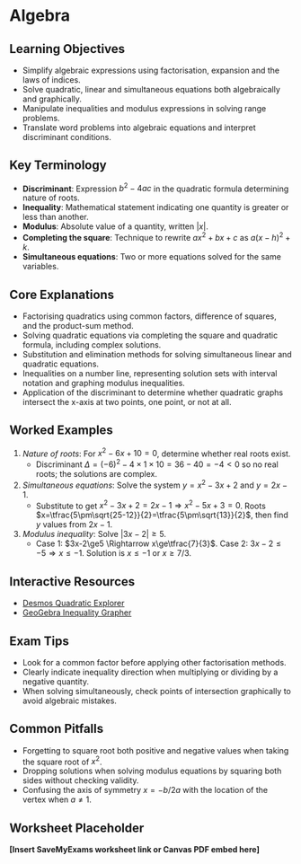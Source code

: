 # Algebra

## Learning Objectives
- Simplify algebraic expressions using factorisation, expansion and the laws of indices.
- Solve quadratic, linear and simultaneous equations both algebraically and graphically.
- Manipulate inequalities and modulus expressions in solving range problems.
- Translate word problems into algebraic equations and interpret discriminant conditions.

## Key Terminology
- **Discriminant**: Expression $b^2-4ac$ in the quadratic formula determining nature of roots.
- **Inequality**: Mathematical statement indicating one quantity is greater or less than another.
- **Modulus**: Absolute value of a quantity, written $|x|$.
- **Completing the square**: Technique to rewrite $ax^2+bx+c$ as $a(x-h)^2+k$.
- **Simultaneous equations**: Two or more equations solved for the same variables.

## Core Explanations
- Factorising quadratics using common factors, difference of squares, and the product-sum method.
- Solving quadratic equations via completing the square and quadratic formula, including complex solutions.
- Substitution and elimination methods for solving simultaneous linear and quadratic equations.
- Inequalities on a number line, representing solution sets with interval notation and graphing modulus inequalities.
- Application of the discriminant to determine whether quadratic graphs intersect the x-axis at two points, one point, or not at all.

## Worked Examples
1. *Nature of roots*: For $x^2-6x+10=0$, determine whether real roots exist.
   - Discriminant $\Delta=(-6)^2-4\times1\times10=36-40=-4<0$ so no real roots; the solutions are complex.
2. *Simultaneous equations*: Solve the system $y=x^2-3x+2$ and $y=2x-1$.
   - Substitute to get $x^2-3x+2=2x-1 \Rightarrow x^2-5x+3=0$. Roots $x=\tfrac{5\pm\sqrt{25-12}}{2}=\tfrac{5\pm\sqrt{13}}{2}$, then find $y$ values from $2x-1$.
3. *Modulus inequality*: Solve $|3x-2|\ge5$.
   - Case 1: $3x-2\ge5 \Rightarrow x\ge\tfrac{7}{3}$. Case 2: $3x-2\le-5 \Rightarrow x\le-1$. Solution is $x\le-1$ or $x\ge7/3$.

## Interactive Resources
- [Desmos Quadratic Explorer](https://www.desmos.com/calculator/qqdjy1zewp)
- [GeoGebra Inequality Grapher](https://www.geogebra.org/m/kfdhrayb)

## Exam Tips
- Look for a common factor before applying other factorisation methods.
- Clearly indicate inequality direction when multiplying or dividing by a negative quantity.
- When solving simultaneously, check points of intersection graphically to avoid algebraic mistakes.

## Common Pitfalls
- Forgetting to square root both positive and negative values when taking the square root of $x^2$.
- Dropping solutions when solving modulus equations by squaring both sides without checking validity.
- Confusing the axis of symmetry $x=-b/2a$ with the location of the vertex when $a\ne1$.

## Worksheet Placeholder
**[Insert SaveMyExams worksheet link or Canvas PDF embed here]**
